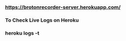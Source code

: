 ### https://brotonrecorder-server.herokuapp.com/


### To Check Live Logs on Heroku
### heroku logs -t 
